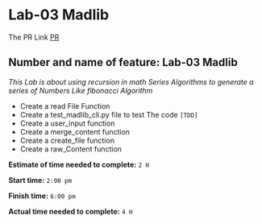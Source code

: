 # Lab-03 Madlib 

The PR Link [PR](https://github.com/aghyadalbalkhi-ASAC/madlib-cli/pull/1)

## Number and name of feature: Lab-03 Madlib

*This Lab is about using recursion in math Series Algorithms to generate a series of Numbers Like fibonacci Algorithm*

- Create a read File Function 
- Create a test_madlib_cli.py file to test The code `[TDD]`
- Create a user_input function  
- Create a merge_content  function 
- Create a create_file  function 
- Create a raw_Content  function 


**Estimate of time needed to complete:** `2 H`

**Start time:** `2:00 pm`

**Finish time:** `6:00 pm`

**Actual time needed to complete:** `4 H`
